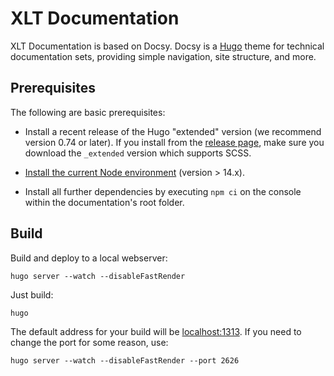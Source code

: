# XLT Documentation

XLT Documentation is based on Docsy. Docsy is a [Hugo](https://gohugo.io/) theme for technical documentation sets, providing simple navigation, site structure, and more.

## Prerequisites

The following are basic prerequisites:

- Install a recent release of the Hugo "extended" version (we recommend version 0.74 or later). 
If you install from the [release page](https://github.com/gohugoio/hugo/releases), make sure you download the `_extended` version which supports SCSS.

- [Install the current Node environment](https://docs.npmjs.com/downloading-and-installing-node-js-and-npm) (version > 14.x).

- Install all further dependencies by executing `npm ci` on the console within the documentation's root folder.

## Build

Build and deploy to a local webserver:

```
hugo server --watch --disableFastRender
```

Just build:

```
hugo
```

The default address for your build will be [localhost:1313](localhost:1313). If you need to change the port for some reason, use:

```
hugo server --watch --disableFastRender --port 2626
```

